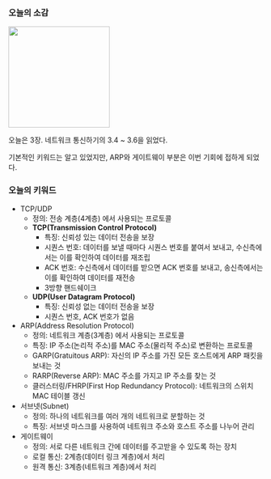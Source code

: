 ### 오늘의 소감

<image src="2024-02-11_회고_0.jpeg" style="width: 200px;"> <br>

오늘은 3장. 네트워크 통신하기의 3.4 ~ 3.6을 읽었다.

기본적인 키워드는 알고 있었지만, ARP와 게이트웨이 부분은 이번 기회에 접하게 되었다.

### 오늘의 키워드

- TCP/UDP
  - 정의: 전송 계층(4계층) 에서 사용되는 프로토콜
  - **TCP(Transmission Control Protocol)**
    - 특징: 신뢰성 있는 데이터 전송을 보장
    - 시퀀스 번호: 데이터를 보낼 때마다 시퀀스 번호를 붙여서 보내고, 수신측에서는 이를 확인하여 데이터를 재조립
    - ACK 번호: 수신측에서 데이터를 받으면 ACK 번호를 보내고, 송신측에서는 이를 확인하여 데이터를 재전송
    - 3방향 핸드쉐이크
  - **UDP(User Datagram Protocol)**
    - 특징: 신뢰성 없는 데이터 전송을 보장
    - 시퀀스 번호, ACK 번호가 없음
- ARP(Address Resolution Protocol)
  - 정의: 네트워크 계층(3계층) 에서 사용되는 프로토콜
  - 특징: IP 주소(논리적 주소)를 MAC 주소(물리적 주소)로 변환하는 프로토콜
  - GARP(Gratuitous ARP): 자신의 IP 주소를 가진 모든 호스트에게 ARP 패킷을 보내는 것
  - RARP(Reverse ARP): MAC 주소를 가지고 IP 주소를 찾는 것
  - 클러스터링/FHRP(First Hop Redundancy Protocol): 네트워크의 스위치 MAC 테이블 갱신
- 서브넷(Subnet)
  - 정의: 하나의 네트워크를 여러 개의 네트워크로 분할하는 것
  - 특징: 서브넷 마스크를 사용하여 네트워크 주소와 호스트 주소를 나누어 관리
- 게이트웨이
  - 정의: 서로 다른 네트워크 간에 데이터를 주고받을 수 있도록 하는 장치
  - 로컬 통신: 2계층(데이터 링크 계층)에서 처리
  - 원격 통신: 3계층(네트워크 계층)에서 처리
